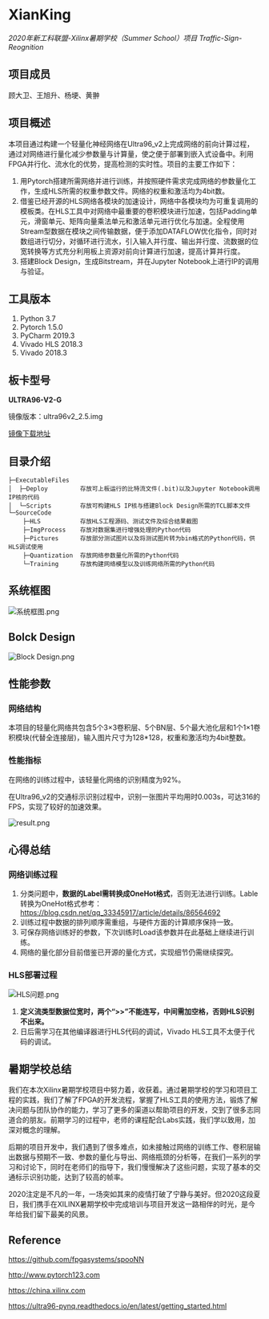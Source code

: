 # XianKing

*2020年新工科联盟-Xilinx暑期学校（Summer School）项目 Traffic-Sign-Reognition*

## 项目成员

顾大卫、王旭升、杨埂、黄翀

## 项目概述

本项目通过构建一个轻量化神经网络在Ultra96_v2上完成网络的前向计算过程，通过对网络进行量化减少参数量与计算量，使之便于部署到嵌入式设备中。利用FPGA并行化、流水化的优势，提高检测的实时性。项目的主要工作如下：

1. 用Pytorch搭建所需网络并进行训练，并按照硬件需求完成网络的参数量化工作，生成HLS所需的权重参数文件。网络的权重和激活均为4bit数。
2. 借鉴已经开源的HLS网络各模块的加速设计，网络中各模块均为可重复调用的模板类。在HLS工具中对网络中最重要的卷积模块进行加速，包括Padding单元，滑窗单元、矩阵向量乘法单元和激活单元进行优化与加速。全程使用Stream型数据在模块之间传输数据，便于添加DATAFLOW优化指令，同时对数组进行切分，对循环进行流水，引入输入并行度、输出并行度、流数据的位宽转换等方式充分利用板上资源对前向计算进行加速，提高计算并行度。
3. 搭建Block Design，生成Bitstream，并在Jupyter Notebook上进行IP的调用与验证。

## 工具版本

1. Python 3.7
2. Pytorch 1.5.0
3. PyCharm 2019.3
4. Vivado HLS 2018.3
5. Vivado 2018.3

## 板卡型号

**ULTRA96-V2-G**

镜像版本：ultra96v2_2.5.img

[镜像下载地址](http://bit.ly/2MMrXcS)

## 目录介绍

```
├─ExecutableFiles  
│  ├─Deploy         存放可上板运行的比特流文件(.bit)以及Jupyter Notebook调用IP核的代码
│  └─Scripts        存放可构建HLS IP核与搭建Block Design所需的TCL脚本文件
└─SourceCode
    ├─HLS           存放HLS工程源码、测试文件及综合结果截图
    ├─ImgProcess    存放对数据集进行增强处理的Python代码
    ├─Pictures      存放部分测试图片以及将测试图片转为bin格式的Python代码，供HLS调试使用
    ├─Quantization  存放网络参数量化所需的Python代码
    └─Training      存放构建网络模型以及训练网络所需的Python代码
```



## 系统框图

![系统框图.png](http://ww1.sinaimg.cn/large/006AXXmQly1ghb3e8i72jj31140mwq4i.jpg)

## Bolck Design

![Block Design.png](http://ww1.sinaimg.cn/large/006AXXmQly1ghb4bybga1j31f109q764.jpg)

## 性能参数

### 网络结构

本项目的轻量化网络共包含5个3×3卷积层、5个BN层、5个最大池化层和1个1×1卷积模块(代替全连接层)，输入图片尺寸为128*128，权重和激活均为4bit整数。

### 性能指标

在网络的训练过程中，该轻量化网络的识别精度为92%。

在Ultra96_v2的交通标示识别过程中，识别一张图片平均用时0.003s，可达316的FPS，实现了较好的加速效果。

![result.png](http://ww1.sinaimg.cn/large/006AXXmQly1ghb3rhawmyj30yn0of3zm.jpg)

## 心得总结

### 网络训练过程

1. 分类问题中，**数据的Label需转换成OneHot格式**，否则无法进行训练。Lable转换为OneHot格式参考：https://blog.csdn.net/qq_33345917/article/details/86564692
2. 训练过程中数据的排列顺序需重组，与硬件方面的计算顺序保持一致。
3. 可保存网络训练好的参数，下次训练时Load该参数并在此基础上继续进行训练。
4. 网络的量化部分目前借鉴已开源的量化方式，实现细节仍需继续探究。

### HLS部署过程

![HLS问题.png](http://ww1.sinaimg.cn/large/006AXXmQly1ghb43j69eqj30hz053t90.jpg)

1. **定义流类型数据位宽时，两个“>>”不能连写，中间需加空格，否则HLS识别不出来。**
2. 日后需学习在其他编译器进行HLS代码的调试，Vivado HLS工具不太便于代码的调试。

## 暑期学校总结

我们在本次Xilinx暑期学校项目中努力着，收获着。通过暑期学校的学习和项目工程的实践，我们了解了FPGA的开发流程，掌握了HLS工具的使用方法，锻炼了解决问题与团队协作的能力，学习了更多的渠道以帮助项目的开发，交到了很多志同道合的朋友。前期学习的过程中，老师的课程配合Labs实践，我们学以致用，加深对概念的理解。

后期的项目开发中，我们遇到了很多难点，如未接触过网络的训练工作、卷积层输出数据与预期不一致、参数的量化与导出、网络瓶颈的分析等，在我们一系列的学习和讨论下，同时在老师们的指导下，我们慢慢解决了这些问题，实现了基本的交通标示识别功能，达到了较高的帧率。

2020注定是不凡的一年，一场突如其来的疫情打破了宁静与美好。但2020这段夏日，我们携手在XILINX暑期学校中完成培训与项目开发这一路相伴的时光，是今年给我们留下最美的风景。

## Reference

https://github.com/fpgasystems/spooNN

http://www.pytorch123.com

https://china.xilinx.com

https://ultra96-pynq.readthedocs.io/en/latest/getting_started.html